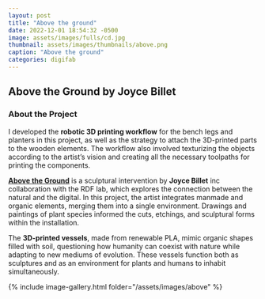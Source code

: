 ```yaml
---
layout: post
title: "Above the ground"
date: 2022-12-01 18:54:32 -0500
image: assets/images/fulls/cd.jpg
thumbnail: assets/images/thumbnails/above.png
caption: "Above the ground"
categories: digifab
---
```


## Above the Ground by Joyce Billet

### About the Project

I developed the **robotic 3D printing workflow** for the bench legs and planters in this project, as well as the strategy to attach the 3D-printed parts to the wooden elements. The workflow also involved texturizing the objects according to the artist’s vision and creating all the necessary toolpaths for printing the components.

[**Above the Ground**](https://www.joycebillet.com/above-the-ground) is a sculptural intervention by **Joyce Billet** inc collaboration with the RDF lab, which explores the connection between the natural and the digital. In this project, the artist integrates manmade and organic elements, merging them into a single environment. Drawings and paintings of plant species informed the cuts, etchings, and sculptural forms within the installation. 

The **3D-printed vessels**, made from renewable PLA, mimic organic shapes filled with soil, questioning how humanity can coexist with nature while adapting to new mediums of evolution. These vessels function both as sculptures and as an environment for plants and humans to inhabit simultaneously.

{% include image-gallery.html folder="/assets/images/above" %}
